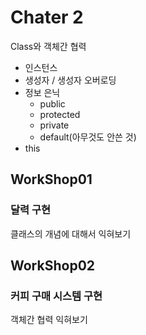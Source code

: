 # Chater 2

Class와 객체간 협력

- 인스턴스
- 생성자 / 생성자 오버로딩
- 정보 은닉
    - public
    - protected
    - private
    - default(아무것도 안쓴 것)
- this

## WorkShop01

### 달력 구현

클래스의 개념에 대해서 익혀보기

## WorkShop02

### 커피 구매 시스템 구현

객체간 협력 익혀보기